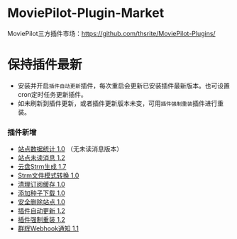 # MoviePilot-Plugin-Market

MoviePilot三方插件市场：https://github.com/thsrite/MoviePilot-Plugins/

# 保持插件最新

- 安装并开启`插件自动更新`插件，每次重启会更新已安装插件最新版本。也可设置cron定时任务更新插件。
- 如未刷新到插件更新，或者插件更新版本未变，可用`插件强制重装`插件进行重装。

### 插件新增

- [站点数据统计 1.0](plugins_record%2FSiteStatisticNoMsg.md) （无未读消息版本）
- [站点未读消息 1.2](plugins_record%2FSiteUnreadMsg.md)
- [云盘Strm生成 1.7](plugins_record%2FCloudStrm.md)
- [Strm文件模式转换 1.0](plugins_record%2FStrmConvert.md)
- [清理订阅缓存 1.0](plugins_record%2FSubscribeClear.md)
- [添加种子下载 1.0](plugins_record%2FDownloadTorrent.md)
- [安全删除站点 1.0](plugins_record%2FSiteRemoveSafe.md)
- [插件自动更新 1.2](plugins_record%2FPluginAutoUpdate.md)
- [插件强制重装 1.2](plugins_record%2FPluginReInstall.md)
- [群辉Webhook通知 1.1](plugins_record%2FSynologyNotify.md)


